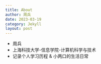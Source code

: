 ```yaml
---
title: About
author: 周兵
date: 2023-03-19
category: Jekyll
layout: post
---
```


* 周兵
* 上海科技大学-信息学院-计算机科学与技术
* 记录个人学习历程 & 小两口的生活日常
